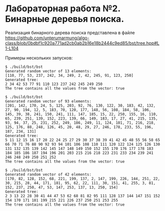 # Лабораторная работа №2. Бинарные деревья поиска.

Реализация бинарного дерева поиска представлена в файле https://github.com/unterumarmung/algo-class/blob/0bdbf1c920a771ad2cb0ab2b16e18b2444c9ed85/bst/tree.hpp#L1-L104

Примеры нескольких запусков:

```
$ ./build/bst/bst
Generated random vector of 13 elements: 
[110, 77, 53, 237, 242, 34, 249, 2, 42, 245, 91, 123, 250]
Generated tree: 
2 34 42 53 77 91 110 123 237 242 245 249 250 
The tree contains all the values from the vector: true
```
```
$ ./build/bst/bst
Generated random vector of 93 elements: 
[201, 142, 170, 24, 5, 125, 203, 92, 76, 130, 122, 30, 183, 42, 132, 27, 90, 194, 12, 5, 183, 70, 120, 177, 148, 56, 108, 184, 58, 106, 145, 39, 38, 241, 150, 241, 111, 147, 185, 15, 22, 250, 155, 16, 110, 65, 239, 251, 139, 152, 223, 139, 66, 149, 183, 17, 27, 41, 215, 135, 93, 94, 37, 25, 231, 252, 249, 186, 249, 11, 124, 101, 71, 216, 218, 125, 176, 88, 248, 126, 45, 20, 48, 29, 27, 246, 178, 233, 55, 196, 187, 234, 131]
Generated tree: 
5 11 12 15 16 17 20 22 24 25 27 29 30 37 38 39 41 42 45 48 55 56 58 65 66 70 71 76 88 90 92 93 94 101 106 108 110 111 120 122 124 125 126 130 131 132 135 139 142 145 147 148 149 150 152 155 170 176 177 178 183 184 185 186 187 194 196 201 203 215 216 218 223 231 233 234 239 241 246 248 249 250 251 252 
The tree contains all the values from the vector: true
```
```
$ ./build/bst/bst
Generated random vector of 42 elements: 
[170, 82, 128, 152, 68, 221, 199, 137, 2, 147, 199, 226, 144, 251, 22, 30, 215, 28, 44, 171, 181, 95, 62, 22, 111, 30, 151, 41, 255, 3, 81, 152, 237, 250, 47, 53, 147, 253, 137, 13, 250, 154]
Generated tree: 
2 3 13 22 28 30 41 44 47 53 62 68 81 82 95 111 128 137 144 147 151 152 154 170 171 181 199 215 221 226 237 250 251 253 255 
The tree contains all the values from the vector: true
```
